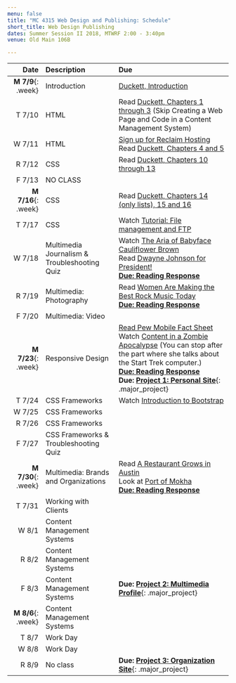 ```yaml
---
menu: false
title: "MC 4315 Web Design and Publishing: Schedule"
short_title: Web Design Publishing
dates: Summer Session II 2018, MTWRF 2:00 - 3:40pm
venue: Old Main 106B

---
```


Date | Description | Due
---: | :----------- | :---
__M  7/9__{: .week} | Introduction | [Duckett, Introduction](https://ebookcentral-proquest-com.libproxy.txstate.edu/lib/txstate/detail.action?docID=817871)
T 7/10 | HTML | Read [Duckett, Chapters 1 through 3](https://ebookcentral-proquest-com.libproxy.txstate.edu/lib/txstate/detail.action?docID=817871) (Skip Creating a Web Page and Code in a Content Management System)
W 7/11 | HTML | [Sign up for Reclaim Hosting](/resources/instructions_reclaim_hosting.html) <br /> Read [Duckett, Chapters 4 and 5](https://ebookcentral-proquest-com.libproxy.txstate.edu/lib/txstate/detail.action?docID=817871) <!-- NEXT TIME ADD CHAPTER * -->
R 7/12 | CSS | Read [Duckett, Chapters 10 through 13](https://ebookcentral-proquest-com.libproxy.txstate.edu/lib/txstate/detail.action?docID=817871)
F 7/13 | NO CLASS |
__M 7/16__{: .week} | CSS | Read [Duckett, Chapters 14 (only lists), 15 and 16](https://ebookcentral-proquest-com.libproxy.txstate.edu/lib/txstate/detail.action?docID=817871)
T 7/17 | CSS | Watch [Tutorial: File management and FTP](https://www.youtube.com/watch?v=IAa-iFZuat8)
W 7/18 | Multimedia Journalism &amp; <br /> Troubleshooting Quiz | Watch [The Aria of Babyface Cauliflower Brown](https://www.youtube.com/watch?v=ULhejU7K7DQ) <br /> Read [Dwayne Johnson for President!](https://www.gq.com/story/dwayne-johnson-for-president-cover?src=longreads) <br />__[Due: Reading Response](/assignments/general/reading_response_short.html)__
R 7/19 | Multimedia: Photography | Read [Women Are Making the Best Rock Music Today](https://www.nytimes.com/interactive/2017/09/05/arts/music/25-women-making-best-rock-music-today.html#snail-mail-quote) <br />__[Due: Reading Response](/assignments/general/reading_response_short.html)__
F 7/20 | Multimedia: Video |
__M 7/23__{: .week} | Responsive Design | [Read Pew Mobile Fact Sheet](http://www.pewinternet.org/fact-sheet/mobile/) <br /> Watch [Content in a Zombie Apocalypse](https://vimeo.com/167935340) (You can stop after the part where she talks about the Start Trek computer.) <br />__[Due: Reading Response](/assignments/general/reading_response_short.html)__ <br /> __Due: [Project 1: Personal Site](/assignments/web_design_publishing/web_design_publishing_personal_site.html)__{: .major_project}
T 7/24 | CSS Frameworks | Watch [Introduction to Bootstrap](https://www.youtube.com/watch?v=-cX3IQA0-p4)
W 7/25 | CSS Frameworks |
R 7/26 | CSS Frameworks |
F 7/27 | CSS Frameworks &amp; <br /> Troubleshooting Quiz |
__M 7/30__{: .week} | Multimedia: Brands and Organizations | Read [A Restaurant Grows in Austin](https://paidpost.nytimes.com/hennessy/a-restaurant-grows-in-austin.html) <br /> Look at [Port of Mokha](http://www.portofmokha.com) <br />__[Due: Reading Response](/assignments/general/reading_response_short.html)__
T 7/31 | Working with Clients |
W 8/1 | Content Management Systems |
R 8/2 | Content Management Systems |
F 8/3 | Content Management Systems | __Due: [Project 2: Multimedia Profile](/assignments/web_design_publishing/web_design_publishing_multimedia_profile.html)__{: .major_project}
__M 8/6__{: .week} | Content Management Systems |
T 8/7 | Work Day |
W 8/8 | Work Day |
R 8/9 | No class | __Due: [Project 3: Organization Site](/assignments/web_design_publishing/web_design_publishing_organization_site.html)__{: .major_project}
